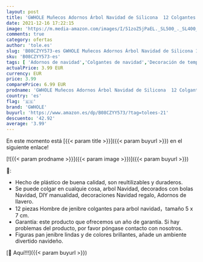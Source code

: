 ```yaml
---
layout: post
title: 'GWHOLE Muñecos Adornos Árbol Navidad de Silicona  12 Colgantes Galletas de Jengibre Decoraciones Figuras Hombre de Jengibre Navidad  Decoraciones para Árbol Navidad Decor Regalos para Niños'
date: 2021-12-16 17:22:15
image: 'https://m.media-amazon.com/images/I/51zoZ5jPaEL._SL500_._SL400_.jpg'
comments: true
category: ofertas
author: 'tole.es'
slug: 'B08CZYY573-es GWHOLE Muñecos Adornos Árbol Navidad de Silicona 12...'
sku: 'B08CZYY573-es'
tags: [ 'Adornos de navidad','Colgantes de navidad','Decoración de temporada','Decoración del hogar','Hogar y cocina','gwhole','navidad', ]
actualPrice: 3.99 EUR
currency: EUR
price: 3.99
comparePrice: 6.99 EUR
prodname: 'GWHOLE Muñecos Adornos Árbol Navidad de Silicona  12 Colgantes Galletas de Jengibre Decoraciones Figuras Hombre de Jengibre Navidad  Decoraciones para Árbol Navidad Decor Regalos para Niños'
country: 'es'
flag: '🇪🇸'
brand: 'GWHOLE'
buyurl: 'https://www.amazon.es/dp/B08CZYY573/?tag=tolees-21'
descuento: '42.92'
average: '3.99'
---
```


En este momento está [{{< param title >}}]({{< param buyurl >}}) en el siguiente enlace!

[![{{< param prodname >}}]({{< param image >}})]({{< param buyurl >}})

🔎:

- Hecho de plástico de buena calidad, son reultilizables y duraderos.
- Se puede colgar en cualquie cosa, arbol Navidad, decorados con bolas Navidad, DIY manualidad, decoraciones Navidad regalo, Adornos de llavero.
- 12 piezas Hombre de jenibre colgantes para arbol navidad，tamaño 5 x 7 cm.
- Garantía: este producto que ofrecemos un año de garantía. Si hay problemas del producto, por favor póngase contacto con nosotros.
- Figuras pan jenibre lindas y de colores brillantes, añade un ambiente divertido navideño.

[🛒 Aquí!!!]({{< param buyurl >}})
